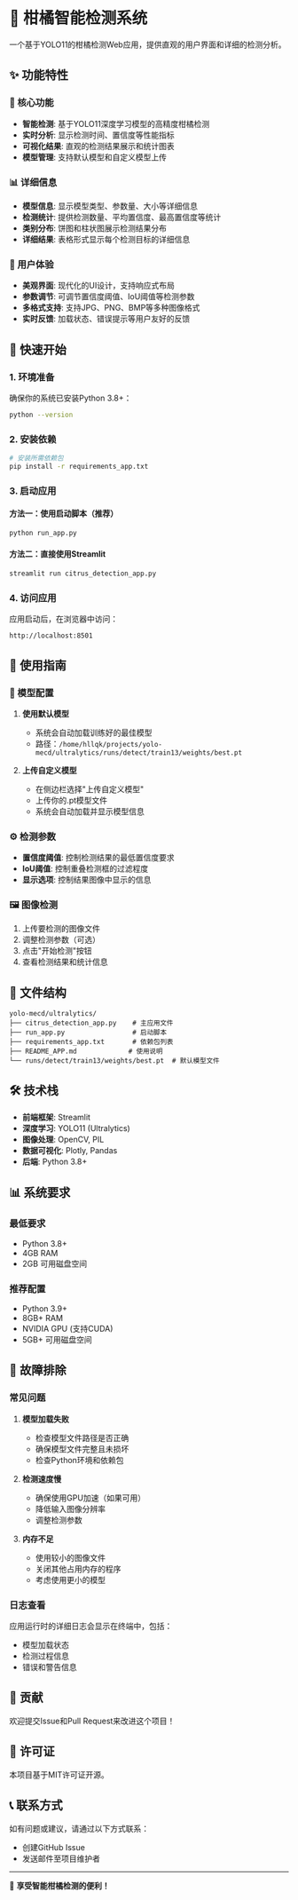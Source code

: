# 🍊 柑橘智能检测系统

一个基于YOLO11的柑橘检测Web应用，提供直观的用户界面和详细的检测分析。

## ✨ 功能特性

### 🎯 核心功能
- **智能检测**: 基于YOLO11深度学习模型的高精度柑橘检测
- **实时分析**: 显示检测时间、置信度等性能指标
- **可视化结果**: 直观的检测结果展示和统计图表
- **模型管理**: 支持默认模型和自定义模型上传

### 📊 详细信息
- **模型信息**: 显示模型类型、参数量、大小等详细信息
- **检测统计**: 提供检测数量、平均置信度、最高置信度等统计
- **类别分布**: 饼图和柱状图展示检测结果分布
- **详细结果**: 表格形式显示每个检测目标的详细信息

### 🎨 用户体验
- **美观界面**: 现代化的UI设计，支持响应式布局
- **参数调节**: 可调节置信度阈值、IoU阈值等检测参数
- **多格式支持**: 支持JPG、PNG、BMP等多种图像格式
- **实时反馈**: 加载状态、错误提示等用户友好的反馈

## 🚀 快速开始

### 1. 环境准备

确保你的系统已安装Python 3.8+：

```bash
python --version
```

### 2. 安装依赖

```bash
# 安装所需依赖包
pip install -r requirements_app.txt
```

### 3. 启动应用

#### 方法一：使用启动脚本（推荐）
```bash
python run_app.py
```

#### 方法二：直接使用Streamlit
```bash
streamlit run citrus_detection_app.py
```

### 4. 访问应用

应用启动后，在浏览器中访问：
```
http://localhost:8501
```

## 📖 使用指南

### 🔧 模型配置

1. **使用默认模型**
   - 系统会自动加载训练好的最佳模型
   - 路径：`/home/hllqk/projects/yolo-mecd/ultralytics/runs/detect/train13/weights/best.pt`

2. **上传自定义模型**
   - 在侧边栏选择"上传自定义模型"
   - 上传你的.pt模型文件
   - 系统会自动加载并显示模型信息

### ⚙️ 检测参数

- **置信度阈值**: 控制检测结果的最低置信度要求
- **IoU阈值**: 控制重叠检测框的过滤程度
- **显示选项**: 控制结果图像中显示的信息

### 🖼️ 图像检测

1. 上传要检测的图像文件
2. 调整检测参数（可选）
3. 点击"开始检测"按钮
4. 查看检测结果和统计信息

## 📁 文件结构

```
yolo-mecd/ultralytics/
├── citrus_detection_app.py    # 主应用文件
├── run_app.py                 # 启动脚本
├── requirements_app.txt       # 依赖包列表
├── README_APP.md             # 使用说明
└── runs/detect/train13/weights/best.pt  # 默认模型文件
```

## 🛠️ 技术栈

- **前端框架**: Streamlit
- **深度学习**: YOLO11 (Ultralytics)
- **图像处理**: OpenCV, PIL
- **数据可视化**: Plotly, Pandas
- **后端**: Python 3.8+

## 📊 系统要求

### 最低要求
- Python 3.8+
- 4GB RAM
- 2GB 可用磁盘空间

### 推荐配置
- Python 3.9+
- 8GB+ RAM
- NVIDIA GPU (支持CUDA)
- 5GB+ 可用磁盘空间

## 🔧 故障排除

### 常见问题

1. **模型加载失败**
   - 检查模型文件路径是否正确
   - 确保模型文件完整且未损坏
   - 检查Python环境和依赖包

2. **检测速度慢**
   - 确保使用GPU加速（如果可用）
   - 降低输入图像分辨率
   - 调整检测参数

3. **内存不足**
   - 使用较小的图像文件
   - 关闭其他占用内存的程序
   - 考虑使用更小的模型

### 日志查看

应用运行时的详细日志会显示在终端中，包括：
- 模型加载状态
- 检测过程信息
- 错误和警告信息

## 🤝 贡献

欢迎提交Issue和Pull Request来改进这个项目！

## 📄 许可证

本项目基于MIT许可证开源。

## 📞 联系方式

如有问题或建议，请通过以下方式联系：
- 创建GitHub Issue
- 发送邮件至项目维护者

---

🍊 **享受智能柑橘检测的便利！**
